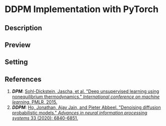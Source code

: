 # DDPM Implementation with PyTorch

## Description

## Preview

## Setting

## References
1. <i><b>DPM</b></i>: <a href="https://proceedings.mlr.press/v37/sohl-dickstein15.html">Sohl-Dickstein, Jascha, et al. "Deep unsupervised learning using nonequilibrium thermodynamics." <i>International conference on machine learning.</i> PMLR, 2015.</a>
2. <i><b>DDPM</b></i>: <a href="https://proceedings.neurips.cc/paper/2020/hash/4c5bcfec8584af0d967f1ab10179ca4b-Abstract.html">Ho, Jonathan, Ajay Jain, and Pieter Abbeel. "Denoising diffusion probabilistic models." <i>Advances in neural information processing systems</i> 33 (2020): 6840-6851.</a>